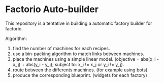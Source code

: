 # Factorio Auto-builder

This repository is a tentative in building a automatic factory builder for factorio.

Algorithm:

1. find the number of machines for each recipes.
2. use a bin-packing algorithm to match links between machines.
3. place the machines using a simple linear model. (objective = abs(x_i -x_j) + abs(y_i - y_j); subject to: x_i != x_j or y_i != y_j).
4. route between the differents machines. (for example using bots)
5. produce the corresponding blueprint. (widgets for each factory)
